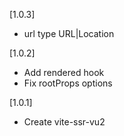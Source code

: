 [1.0.3]

* url type URL|Location

[1.0.2]

* Add rendered hook
* Fix rootProps options

[1.0.1] 

* Create vite-ssr-vu2